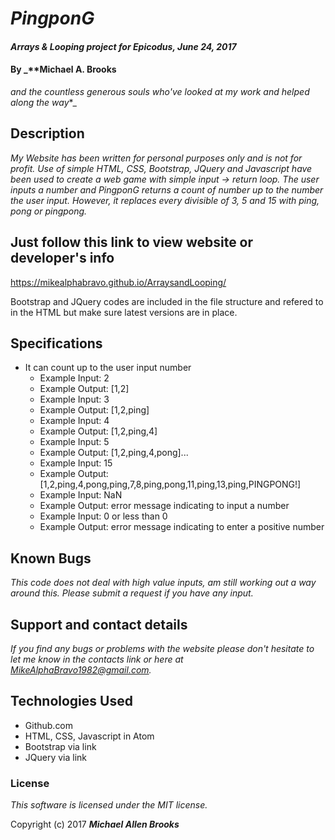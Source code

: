 # _PingponG_

#### _Arrays & Looping project for Epicodus, June 24, 2017_

#### By _**Michael A. Brooks
  *and the countless generous souls who've looked at my work and helped along the way**_

## Description

_My Website has been written for personal purposes only and is not for profit. Use of simple HTML, CSS, Bootstrap, JQuery and Javascript have been used to create a web game with simple input -> return loop.  The user inputs a number and PingponG returns a count of number up to the number the user input.  However, it replaces every divisible of 3, 5 and 15 with ping, pong or pingpong._

## Just follow this link to view website or developer's info

https://mikealphabravo.github.io/ArraysandLooping/

Bootstrap and JQuery codes are included in the file structure and refered to in the HTML but make sure latest versions are in place.

## Specifications

* It can count up to the user input number
  * Example Input: 2
  * Example Output: [1,2]
  * Example Input: 3
  * Example Output: [1,2,ping]
  * Example Input: 4
  * Example Output: [1,2,ping,4]
  * Example Input: 5
  * Example Output: [1,2,ping,4,pong]...
  * Example Input: 15
  * Example Output: [1,2,ping,4,pong,ping,7,8,ping,pong,11,ping,13,ping,PINGPONG!]
  * Example Input: NaN
  * Example Output: error message indicating to input a number
  * Example Input: 0 or less than 0
  * Example Output: error message indicating to enter a positive number

## Known Bugs

_This code does not deal with high value inputs, am still working out a way around this.  Please submit a request if you have any input._

## Support and contact details

_If you find any bugs or problems with the website please don't hesitate to let me know in the contacts link or here at MikeAlphaBravo1982@gmail.com._

## Technologies Used

  * Github.com
  * HTML, CSS, Javascript in Atom
  * Bootstrap via link
  * JQuery via link

### License

_This software is licensed under the MIT license._

Copyright (c) 2017 _**Michael Allen Brooks**_

